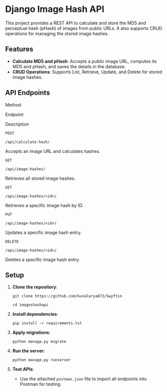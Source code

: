 Django Image Hash API
=====================

This project provides a REST API to calculate and store the MD5 and perceptual hash (pHash) of images from public URLs. It also supports CRUD operations for managing the stored image hashes.

Features
--------

*   **Calculate MD5 and pHash**: Accepts a public image URL, computes its MD5 and pHash, and saves the details in the database.
*   **CRUD Operations**: Supports List, Retrieve, Update, and Delete for stored image hashes.

API Endpoints
-------------

Method

Endpoint

Description

`POST`

`/api/calculate-hash/`

Accepts an image URL and calculates hashes.

`GET`

`/api/image-hashes/`

Retrieves all stored image hashes.

`GET`

`/api/image-hashes/<id>/`

Retrieves a specific image hash by ID.

`PUT`

`/api/image-hashes/<id>/`

Updates a specific image hash entry.

`DELETE`

`/api/image-hashes/<id>/`

Deletes a specific image hash entry.

Setup
-----

1.  **Clone the repository**:
    
    `git clone https://github.com/kunalarya873/Swyftin`
    
    `cd imageshashapi` 
    
3.  **Install dependencies**:
    
    `pip install -r requirements.txt` 
    
4.  **Apply migrations**:
    
    `python manage.py migrate` 
    
5.  **Run the server**:
    
    `python manage.py runserver` 
    
6.  **Test APIs**:
    
    *   Use the attached `postman.json` file to import all endpoints into Postman for testing.
